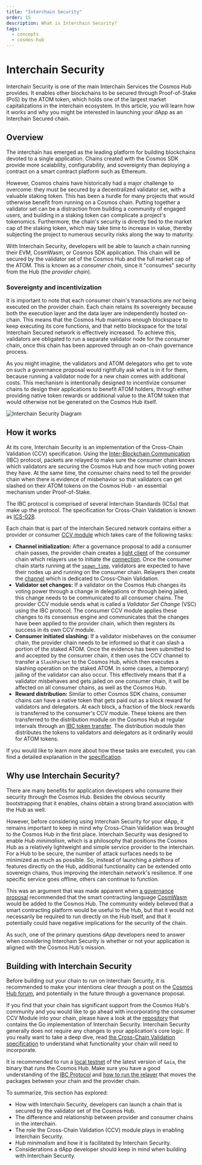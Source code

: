 ```yaml
---
title: "Interchain Security"
order: 15
description: What is Interchain Security?
tags:
  - concepts
  - cosmos-hub
---
```


# Interchain Security

<HighlightBox type="learning">

Interchain Security is one of the main Interchain Services the Cosmos Hub provides. It enables other blockchains to be secured through Proof-of-Stake (PoS) by the ATOM token, which holds one of the largest market capitalizations in the interchain ecosystem. In this article, you will learn how it works and why you might be interested in launching your dApp as an Interchain Secured chain.

</HighlightBox>

## Overview

The interchain has emerged as the leading platform for building blockchains devoted to a single application. Chains created with the Cosmos SDK provide more scalability, configurability, and sovereignty than deploying a contract on a smart contract platform such as Ethereum.

However, Cosmos chains have historically had a major challenge to overcome: they must be secured by a decentralized validator set, with a valuable staking token. This has been a hurdle for many projects that would otherwise benefit from running on a Cosmos chain. Putting together a validator set can be a distraction from building a community of engaged users, and building in a staking token can complicate a project's tokenomics. Furthermore, the chain's security is directly tied to the market cap of the staking token, which may take time to increase in value, thereby subjecting the project to numerous security risks along the way to maturity.

With Interchain Security, developers will be able to launch a chain running their EVM, CosmWasm, or Cosmos SDK application. This chain will be secured by the validator set of the Cosmos Hub and the full market cap of the ATOM. This is known as a _consumer chain_, since it "consumes" security from the Hub (the _provider chain_).

### Sovereignty and incentivization

It is important to note that each consumer chain's transactions are _not_ being executed on the provider chain. Each chain retains its sovereignty because both the execution layer and the data layer are independently hosted on-chain. This means that the Cosmos Hub maintains enough blockspace to keep executing its core functions, and that netto blockspace for the total Interchain Secured network is effectively increased. To achieve this, validators are obligated to run a separate validator node for the consumer chain, once this chain has been approved through an on-chain governance process.

As you might imagine, the validators and ATOM delegators who get to vote on such a governance proposal would rightfully ask what is in it for them, because running a validator node for a new chain comes with additional costs. This mechanism is intentionally designed to incentivize consumer chains to design their applications to benefit ATOM holders, through either providing native token rewards or additional value to the ATOM token that would otherwise not be generated on the Cosmos Hub itself.

![Interchain Security Diagram](/academy/2-cosmos-concepts/images/interchain_security.png)

## How it works

At its core, Interchain Security is an implementation of the Cross-Chain Validation (CCV) specification. Using the [Inter-Blockchain Communication](../3-ibc/1-what-is-ibc.md) (IBC) protocol, packets are relayed to make sure the consumer chain knows which validators are securing the Cosmos Hub and how much voting power they have. At the same time, the consumer chains need to tell the provider chain when there is evidence of misbehavior so that validators can get slashed on their ATOM tokens on the Cosmos Hub - an essential mechanism under Proof-of-Stake.

<HighlightBox type="docs">

The IBC protocol is comprised of several Interchain Standards (ICSs) that make up the protocol. The specification for Cross-Chain Validation is known as [ICS-028](https://github.com/cosmos/ibc/blob/main/spec/app/ics-028-cross-chain-validation).

</HighlightBox>

Each chain that is part of the Interchain Secured network contains either a provider or consumer [CCV module](https://github.com/cosmos/interchain-security/tree/main/x/ccv) which takes care of the following tasks:

* **Channel initialization:** After a governance proposal to add a consumer chain passes, the provider chain creates a [light client](../3-ibc/4-clients.md) of the consumer chain which relayers use to initiate the [connection](../3-ibc/2-connections.md). Once the consumer chain starts running at the [`spawn_time`](https://github.com/cosmos/interchain-security/blob/main/proto/interchain_security/ccv/provider/v1/provider.proto#L36), validators are expected to have their nodes up and running on the consumer chain. Relayers then create the [channel](../3-ibc/3-channels.md) which is dedicated to Cross-Chain Validation.
* **Validator set changes:** If a validator on the Cosmos Hub changes its voting power through a change in delegations or through being jailed, this change needs to be communicated to all consumer chains. The provider CCV module sends what is called a _Validator Set Change_ (VSC) using the IBC protocol. The consumer CCV module applies these changes to its consensus engine and communicates that the changes have been applied to the provider chain, which then registers its success in its own CCV module.
* **Consumer initiated slashing:** If a validator misbehaves on the consumer chain, the provider chain needs to be informed so that it can slash a portion of the staked ATOM. Once the evidence has been submitted to and accepted by the consumer chain, it then uses the CCV channel to transfer a `SlashPacket` to the Cosmos Hub, which then executes a slashing operation on the staked ATOM. In some cases, a (temporary) jailing of the validator can also occur. This effectively means that if a validator misbehaves and gets jailed on one consumer chain, it will be affected on all consumer chains, as well as the Cosmos Hub.
* **Reward distribution:** Similar to other Cosmos SDK chains, consumer chains can have a native token that gets paid out as a block reward for validators and delegators. At each block, a fraction of the block rewards is transferred to the consumer's CCV module. These tokens are then transferred to the distribution module on the Cosmos Hub at regular intervals through an [IBC token transfer](../3-ibc/7-token-transfer.md). The distribution module then distributes the tokens to validators and delegators as it ordinarily would for ATOM tokens.

<HighlightBox type="docs">

If you would like to learn more about how these tasks are executed, you can find a detailed explanation in the [specification](https://github.com/cosmos/ibc/blob/main/spec/app/ics-028-cross-chain-validation/overview_and_basic_concepts.md#channel-initialization).

</HighlightBox>

## Why use Interchain Security?

There are many benefits for application developers who consume their security through the Cosmos Hub. Besides the obvious security bootstrapping that it enables, chains obtain a strong brand association with the Hub as well.

However, before considering using Interchain Security for your dApp, it remains important to keep in mind why Cross-Chain Validation was brought to the Cosmos Hub in the first place. Interchain Security was designed to enable _Hub minimalism_, which is a philosophy that positions the Cosmos Hub as a relatively lightweight and simple service provider to the interchain. For a Hub to be secure, the number of attack surfaces needs to be minimized as much as possible. So, instead of launching a plethora of features directly on the Hub, additional functionality can be extended onto sovereign chains, thus improving the interchain network's resilience. If one specific service goes offline, others can continue to function.

This was an argument that was made apparent when [a governance proposal](https://www.mintscan.io/cosmos/proposals/69) recommended that the smart contracting language [CosmWasm](../1-what-is-cosmos/2-cosmos-ecosystem.md#cosmwasm-multi-chain-smart-contracts) would be added to the Cosmos Hub. The community widely believed that a smart contracting platform would be useful to the Hub, but that it would not necessarily be required to run directly on the Hub itself, and that it potentially could have negative implications for the security of the chain.

As such, one of the primary questions dApp developers need to answer when considering Interchain Security is whether or not your application is aligned with the Cosmos Hub's mission.

## Building with Interchain Security

Before building out your chain to run on Interchain Security, it is recommended to make your intentions clear through a post on the [Cosmos Hub forum](https://forum.cosmos.network/), and potentially in the future through a governance proposal.

If you find that your chain has significant support from the Cosmos Hub's community and you would like to go ahead with incorporating the consumer CCV Module into your chain, please have a look at the [repository](https://github.com/cosmos/interchain-security) that contains the Go implementation of Interchain Security. Interchain Security generally does not require any changes to your application's core logic. If you really want to take a deep dive, read [the Cross-Chain Validation specification](https://github.com/cosmos/ibc/blob/main/spec/app/ics-028-cross-chain-validation) to understand what functionality your chain will need to incorporate.

It is recommended to run a [local testnet](https://github.com/cosmos/testnets/) of the latest version of `Gaia`, the binary that runs the Cosmos Hub. Make sure you have a good understanding of the [IBC Protocol](../3-ibc/1-what-is-ibc.md) and [how to run the relayer](../2-cosmos-concepts/13-relayer-intro.md) that moves the packages between your chain and the provider chain.

<HighlightBox type="synopsis">

To summarize, this section has explored:

* How with Interchain Security, developers can launch a chain that is secured by the validator set of the Cosmos Hub.
* The difference and relationship between provider and consumer chains in the interchain.
* The role the Cross-Chain Validation (CCV) module plays in enabling Interchain Security.
* _Hub minimalism_ and how it is facilitated by Interchain Security.
* Considerations a dApp developer should keep in mind when building with Interchain Security.

</HighlightBox>

<!--## Next up

Are you ready to get some ATOM? Find out all about the native token of the Cosmos Hub and how to stake ATOM in the [next section](../1-what-is-cosmos/3-atom-staking.md).-->

